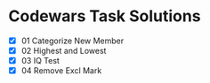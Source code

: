 # Codewars Task Solutions

- [X] 01 Categorize New Member
- [X] 02 Highest and Lowest
- [X] 03 IQ Test
- [X] 04 Remove Excl Mark